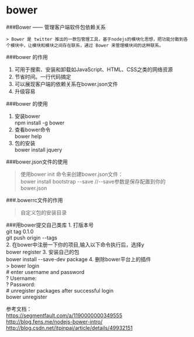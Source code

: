 # bower
###Bower —— 管理客户端软件包依赖关系

	> Bower 是 twitter 推出的一款包管理工具，基于nodejs的模块化思想，把功能分散到各个模块中，让模块和模块之间存在联系，通过 Bower 来管理模块间的这种联系。  
###bower 的作用
   1. 可用于搜索、安装和卸载如JavaScript、HTML、CSS之类的网络资源
   2. 节省时间。一行代码搞定
   3. 可以展现客户端的依赖关系在bower.json文件
   4. 升级容易

###bower 的使用
   1. 安装bower  
    npm install -g bower  
   2. 查看bower命令  
    bower help  
   3. 包的安装  
    bower install jquery  

###bower.json文件的使用  
   > 使用bower init 命令来创建bower.json文件：  
   > bower install bootstrap --save //--save参数是保存配置到你的bower.json  
	
###.bowerrc文件的作用  
   > 自定义包的安装目录  
 
###用bower提交自己类库
	1. 打版本号  
	 git tag 0.1.0   
	 git push origin --tags   
	2. 在bower中注册一下你的项目,输入以下命令执行后，选择y  
     bower register <my-package-name> <git-endpoint>
	3. 安装自己的包  
		bower install --save-dev package 
	4. 删除bower平台上的插件  
	  > bower login      
		# enter username and password    
		? Username:      
		? Password:    
		# unregister packages after successful login      
		bower unregister <package>  

	
参考文档：  
	https://segmentfault.com/a/1190000000349555  
	http://blog.fens.me/nodejs-bower-intro/  
	http://blog.csdn.net/itpinpai/article/details/49932151
   